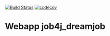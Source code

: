 [![Build Status](https://travis-ci.org/Sir-Hedgehog/job4j.svg?branch=master)](https://travis-ci.org/Sir-Hedgehog/job4j)
[![codecov](https://codecov.io/gh/Sir-Hedgehog/job4j/branch/master/graph/badge.svg)](https://codecov.io/gh/Sir-Hedgehog/job4j)

# Webapp job4j_dreamjob
